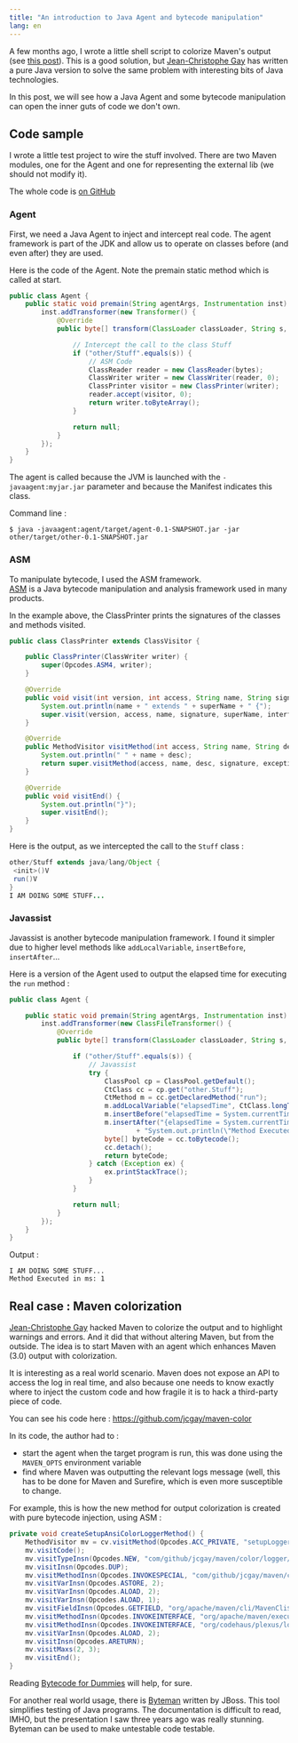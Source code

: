 ```yaml
---
title: "An introduction to Java Agent and bytecode manipulation"
lang: en
---
```


A few months ago, I wrote a little shell script to colorize Maven's output
(see [this post](/blog/2013/09/maven-in-colors/)).
This is a good solution, but [Jean-Christophe Gay](https://twitter.com/jchristophegay) has written a pure Java version
to solve the same problem with interesting bits of Java technologies.

In this post, we will see how a Java Agent and some bytecode manipulation can open the inner guts of code we don't own.

## Code sample

I wrote a little test project to wire the stuff involved.
There are two Maven modules, one for the Agent and one for representing the external lib (we should not modify it).

The whole code is [on GitHub](https://github.com/tomsquest/java-agent-asm-javassist-sample)

### Agent

First, we need a Java Agent to inject and intercept real code.
The agent framework is part of the JDK and allow us to operate on classes before (and even after) they are used.

Here is the code of the Agent. Note the premain static method which is called at start.

```java
public class Agent {
    public static void premain(String agentArgs, Instrumentation inst) {
        inst.addTransformer(new Transformer() {
            @Override
            public byte[] transform(ClassLoader classLoader, String s, Class<?> aClass, ProtectionDomain protectionDomain, byte[] bytes) throws IllegalClassFormatException {

                // Intercept the call to the class Stuff
                if ("other/Stuff".equals(s)) {
                    // ASM Code
                    ClassReader reader = new ClassReader(bytes);
                    ClassWriter writer = new ClassWriter(reader, 0);
                    ClassPrinter visitor = new ClassPrinter(writer);
                    reader.accept(visitor, 0);
                    return writer.toByteArray();
                }

                return null;
            }
        });
    }
}
```

The agent is called because the JVM is launched with the `-javaagent:myjar.jar` parameter and because the Manifest indicates this class.

Command line :

```
$ java -javaagent:agent/target/agent-0.1-SNAPSHOT.jar -jar other/target/other-0.1-SNAPSHOT.jar
```

### ASM

To manipulate bytecode, I used the ASM framework.  
[ASM](http://asm.ow2.org) is a Java bytecode manipulation and analysis framework used in many products.

In the example above, the ClassPrinter prints the signatures of the classes and methods visited.

```java
public class ClassPrinter extends ClassVisitor {

    public ClassPrinter(ClassWriter writer) {
        super(Opcodes.ASM4, writer);
    }

    @Override
    public void visit(int version, int access, String name, String signature, String superName, String[] interfaces) {
        System.out.println(name + " extends " + superName + " {");
        super.visit(version, access, name, signature, superName, interfaces);
    }

    @Override
    public MethodVisitor visitMethod(int access, String name, String desc, String signature, String[] exceptions) {
        System.out.println(" " + name + desc);
        return super.visitMethod(access, name, desc, signature, exceptions);
    }

    @Override
    public void visitEnd() {
        System.out.println("}");
        super.visitEnd();
    }
}
```

Here is the output, as we intercepted the call to the `Stuff` class :

```java
other/Stuff extends java/lang/Object {
 <init>()V
 run()V
}
I AM DOING SOME STUFF...
```

### Javassist

Javassist is another bytecode manipulation framework. I found it simpler due to higher level methods like `addLocalVariable`, `insertBefore`, `insertAfter`...

Here is a version of the Agent used to output the elapsed time for executing the `run` method :

```java
public class Agent {

    public static void premain(String agentArgs, Instrumentation inst) {
        inst.addTransformer(new ClassFileTransformer() {
            @Override
            public byte[] transform(ClassLoader classLoader, String s, Class<?> aClass, ProtectionDomain protectionDomain, byte[] bytes) throws IllegalClassFormatException {

                if ("other/Stuff".equals(s)) {
                    // Javassist
                    try {
                        ClassPool cp = ClassPool.getDefault();
                        CtClass cc = cp.get("other.Stuff");
                        CtMethod m = cc.getDeclaredMethod("run");
                        m.addLocalVariable("elapsedTime", CtClass.longType);
                        m.insertBefore("elapsedTime = System.currentTimeMillis();");
                        m.insertAfter("{elapsedTime = System.currentTimeMillis() - elapsedTime;"
                                + "System.out.println(\"Method Executed in ms: \" + elapsedTime);}");
                        byte[] byteCode = cc.toBytecode();
                        cc.detach();
                        return byteCode;
                    } catch (Exception ex) {
                        ex.printStackTrace();
                    }
                }

                return null;
            }
        });
    }
}
```

Output :

```
I AM DOING SOME STUFF...
Method Executed in ms: 1
```

## Real case : Maven colorization

[Jean-Christophe Gay](https://twitter.com/jchristophegay) hacked Maven to colorize the output and to highlight warnings and errors.
And it did that without altering Maven, but from the outside.
The idea is to start Maven with an agent which enhances Maven (3.0) output with colorization.

It is interesting as a real world scenario. Maven does not expose an API to access the log in real time, and also
because one needs to know exactly where to inject the custom code and how fragile it is to hack
a third-party piece of code.

You can see his code here : <https://github.com/jcgay/maven-color>

In its code, the author had to :

- start the agent when the target program is run, this was done using the `MAVEN_OPTS` environment variable
- find where Maven was outputting the relevant logs message (well, this has to be done for Maven and Surefire, which is even
  more susceptible to change.

For example, this is how the new method for output colorization is created with pure bytecode injection, using ASM :

```java
private void createSetupAnsiColorLoggerMethod() {
    MethodVisitor mv = cv.visitMethod(Opcodes.ACC_PRIVATE, "setupLogger", "(Lorg/apache/maven/cli/MavenCli$CliRequest;)Lorg/codehaus/plexus/logging/Logger;", null, null);
    mv.visitCode();
    mv.visitTypeInsn(Opcodes.NEW, "com/github/jcgay/maven/color/logger/AnsiColorLogger");
    mv.visitInsn(Opcodes.DUP);
    mv.visitMethodInsn(Opcodes.INVOKESPECIAL, "com/github/jcgay/maven/color/logger/AnsiColorLogger", "<init>", "()V");
    mv.visitVarInsn(Opcodes.ASTORE, 2);
    mv.visitVarInsn(Opcodes.ALOAD, 2);
    mv.visitVarInsn(Opcodes.ALOAD, 1);
    mv.visitFieldInsn(Opcodes.GETFIELD, "org/apache/maven/cli/MavenCli$CliRequest", "request", "Lorg/apache/maven/execution/MavenExecutionRequest;");
    mv.visitMethodInsn(Opcodes.INVOKEINTERFACE, "org/apache/maven/execution/MavenExecutionRequest", "getLoggingLevel", "()I");
    mv.visitMethodInsn(Opcodes.INVOKEINTERFACE, "org/codehaus/plexus/logging/Logger", "setThreshold", "(I)V");
    mv.visitVarInsn(Opcodes.ALOAD, 2);
    mv.visitInsn(Opcodes.ARETURN);
    mv.visitMaxs(2, 3);
    mv.visitEnd();
}
```

Reading [Bytecode for Dummies](http://www.slideshare.net/CharlesNutter/javaone-2011-jvm-bytecode-for-dummies) will help, for sure.

For another real world usage, there is [Byteman](https://www.jboss.org/byteman) written by JBoss.
This tool simplifies testing of Java programs. The documentation is difficult to read, IMHO, but the presentation I
saw three years ago was really stunning. Byteman can be used to make untestable code testable.
